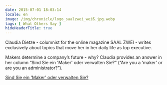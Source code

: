 ```yaml
---
date: 2015-07-01 18:03:14
locale: en
image: /img/chronicle/logo_saalzwei_weiß.jpg.webp
tags: [ What Others Say ]
hideHeaderTitle: true
---
```

Claudia Dietze - columnist for the online magazine SAAL ZWEI - writes exclusively about topics that move her in her daily life as top executive.

Makers determine a company’s future - why? Claudia provides an answer in her column “Sind Sie ein 'Maker' oder verwalten Sie?” (“Are you a ‘maker’ or are you an administrator?”).

[Sind Sie ein 'Maker' oder verwalten Sie?](http://www.saalzwei.de/management-kolumne/artikel/?tx_ttnews%5Btt_news%5D=749&cHash=ce425a1b97b92fcc67f40396f9e2a00b)